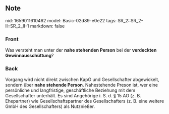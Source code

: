 ## Note
nid: 1659011610462
model: Basic-02d89-e0e22
tags: SR_2::SR_2-II::SR_2_II-1
markdown: false

### Front
Was versteht man unter der <b>nahe stehenden Person</b> bei der
<b>verdeckten Gewinnausschüttung</b>?

### Back
Vorgang wird nicht direkt zwischen KapG und Gesellschafter
abgewickelt, sondern über <b>nahe stehende Person</b>. Nahestehende
Preson ist, wer eine persönliche und langfristige, geschäftliche
Beziehung mit dem Gesellschafter unterhält. Es sind Angehörige i.
S. d. § 15 AO (z. B. Ehepartner) wie Gesellschaftspartner des
Gesellschafters (z. B. eine weitere GmbH des Gesellschafters) als
Nutznießer.
